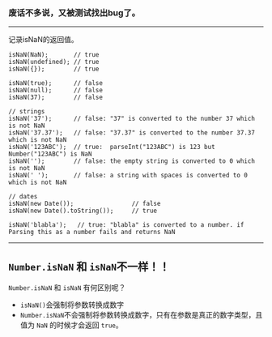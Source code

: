 ### 废话不多说，又被测试找出bug了。
- - -
记录isNaN的返回值。

    isNaN(NaN);       // true
    isNaN(undefined); // true
    isNaN({});        // true

    isNaN(true);      // false
    isNaN(null);      // false
    isNaN(37);        // false

    // strings
    isNaN('37');      // false: "37" is converted to the number 37 which is not NaN
    isNaN('37.37');   // false: "37.37" is converted to the number 37.37 which is not NaN
    isNaN('123ABC');  // true:  parseInt("123ABC") is 123 but Number("123ABC") is NaN
    isNaN('');        // false: the empty string is converted to 0 which is not NaN
    isNaN(' ');       // false: a string with spaces is converted to 0 which is not NaN

    // dates
    isNaN(new Date());                // false
    isNaN(new Date().toString());     // true

    isNaN('blabla');   // true: "blabla" is converted to a number. if Parsing this as a number fails and returns NaN
    
    
- - -

## `Number.isNaN` 和 `isNaN`不一样！！

`Number.isNaN` 和 `isNaN` 有何区别呢？
- `isNaN()`会强制将参数转换成数字
- `Number.isNaN`不会强制将参数转换成数字，只有在参数是真正的数字类型，且值为 `NaN` 的时候才会返回 `true`。
